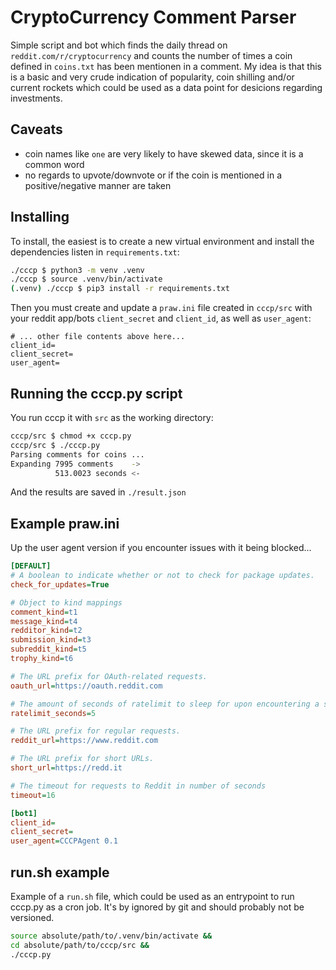 # CryptoCurrency Comment Parser

Simple script and bot which finds the daily thread on `reddit.com/r/cryptocurrency` and counts the number of times a coin defined in `coins.txt` has been mentionen in a comment.
My idea is that this is a basic and very crude indication of popularity, coin shilling and/or current rockets which could be used as a data point for desicions regarding investments.

## Caveats

* coin names like `one` are very likely to have skewed data, since it is a common word
* no regards to upvote/downvote or if the coin is mentioned in a positive/negative manner are taken

## Installing

To install, the easiest is to create a new virtual environment and install the dependencies listen in `requirements.txt`:

```bash
./cccp $ python3 -m venv .venv
./cccp $ source .venv/bin/activate
(.venv) ./cccp $ pip3 install -r requirements.txt
```

Then you must create and update a `praw.ini` file created in `cccp/src` with your reddit app/bots `client_secret` and `client_id`, as well as `user_agent`:

```
# ... other file contents above here...
client_id=
client_secret=
user_agent=
```

## Running the cccp.py script
You run cccp it with `src` as the working directory:

```bash
cccp/src $ chmod +x cccp.py
cccp/src $ ./cccp.py
Parsing comments for coins ...
Expanding 7995 comments    ->
          513.0023 seconds <-
```

And the results are saved in `./result.json`

## Example praw.ini

Up the user agent version if you encounter issues with it being blocked...

```ini
[DEFAULT]
# A boolean to indicate whether or not to check for package updates.
check_for_updates=True

# Object to kind mappings
comment_kind=t1
message_kind=t4
redditor_kind=t2
submission_kind=t3
subreddit_kind=t5
trophy_kind=t6

# The URL prefix for OAuth-related requests.
oauth_url=https://oauth.reddit.com

# The amount of seconds of ratelimit to sleep for upon encountering a specific type of 429 error.
ratelimit_seconds=5

# The URL prefix for regular requests.
reddit_url=https://www.reddit.com

# The URL prefix for short URLs.
short_url=https://redd.it

# The timeout for requests to Reddit in number of seconds
timeout=16

[bot1]
client_id=
client_secret=
user_agent=CCCPAgent 0.1
```

## run.sh example

Example of a `run.sh` file, which could be used as an entrypoint to run cccp.py as a cron job. It's by ignored by git and should probably not be versioned.

```bash
source absolute/path/to/.venv/bin/activate &&
cd absolute/path/to/cccp/src &&
./cccp.py
```